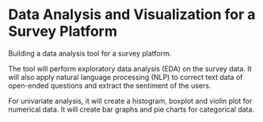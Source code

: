 # Data Analysis and Visualization for a Survey Platform

Building a data analysis tool for a survey platform.

The tool will perform exploratory data analysis (EDA) on the survey data. It will also apply natural language processing (NLP) to correct text data of open-ended questions and extract the sentiment of the users.

For univariate analysis, it will create a histogram, boxplot and violin plot for numerical data. It will create bar graphs and pie charts for categorical data.
